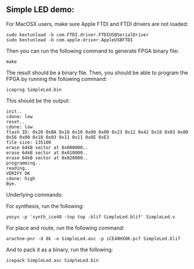 ## Simple LED demo:

For MacOSX users, make sure Apple FTDI and FTDI drivers are not loaded:

    sudo kextunload -b com.FTDI.driver.FTDIUSBSerialDriver
    sudo kextunload -b com.apple.driver.AppleUSBFTDI

Then you can run the following command to generate FPGA binary file:

    make

The result should be a binary file. Then, you should be able to program the FPGA by running the following command:

    iceprog SimpleLed.bin 

This should be the output:

    init..
    cdone: low
    reset..
    cdone: low
    flash ID: 0x20 0xBA 0x16 0x10 0x00 0x00 0x23 0x12 0x42 0x18 0x03 0x00 0x56 0x00 0x18 0x03 0x11 0x11 0x8E 0xE3
    file size: 135100
    erase 64kB sector at 0x000000..
    erase 64kB sector at 0x010000..
    erase 64kB sector at 0x020000..
    programming..
    reading..
    VERIFY OK
    cdone: high
    Bye.


Underlying commands:

For synthesis, run the following:

    yosys -p 'synth_ice40 -top top -blif SimpleLed.blif' SimpleLed.v

For place and route, run the following command:

    arachne-pnr -d 8k -o SimpleLed.asc -p iCE40HX8K.pcf SimpleLed.blif

And to pack it as a binary, run the following:

    icepack SimpleLed.asc SimpleLed.bin

